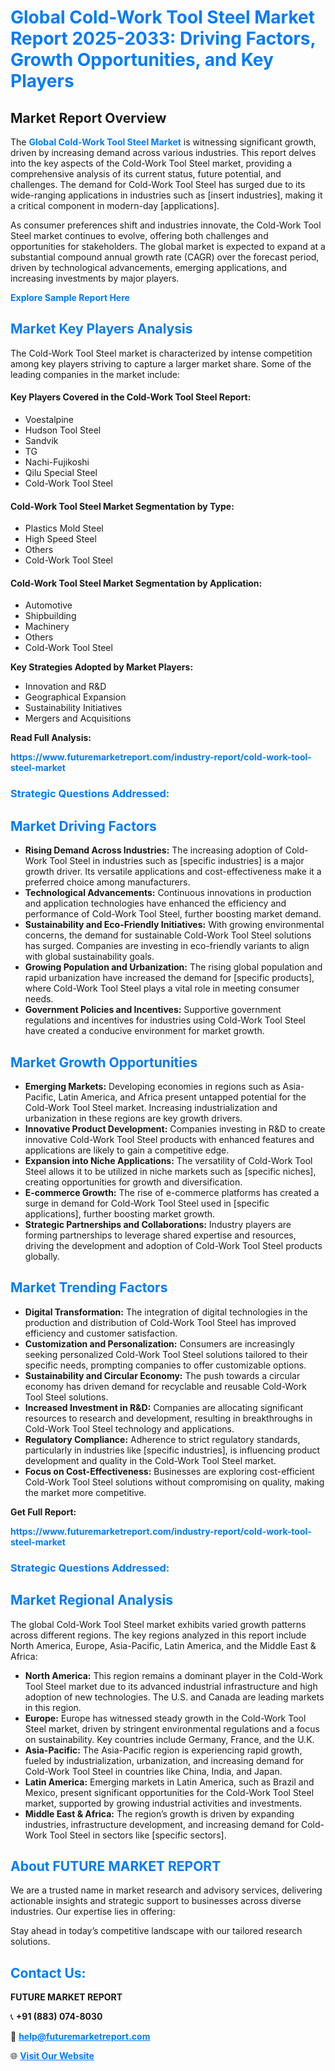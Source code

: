 <h1 style="color: #007BFF;">Global Cold-Work Tool Steel Market Report 2025-2033: Driving Factors, Growth Opportunities, and Key Players</h1>

<section id="overview">
<h2>Market Report Overview</h2>
<p>The <a href="https://www.futuremarketreport.com/industry-report/cold-work-tool-steel-market" style="color: #007BFF; text-decoration: none;"><strong>Global Cold-Work Tool Steel Market</strong></a> is witnessing significant growth, driven by increasing demand across various industries. This report delves into the key aspects of the Cold-Work Tool Steel market, providing a comprehensive analysis of its current status, future potential, and challenges. The demand for Cold-Work Tool Steel has surged due to its wide-ranging applications in industries such as [insert industries], making it a critical component in modern-day [applications].</p>
<p>As consumer preferences shift and industries innovate, the Cold-Work Tool Steel market continues to evolve, offering both challenges and opportunities for stakeholders. The global market is expected to expand at a substantial compound annual growth rate (CAGR) over the forecast period, driven by technological advancements, emerging applications, and increasing investments by major players.</p>
</section>

<section id="overview">
<p><a href="https://www.futuremarketreport.com/request-sample/reportId=96955" style="color: #007BFF; text-decoration: none;"><strong>Explore Sample Report Here</strong></a></p>
</section>

<section id="key-players">
<h2 style="color: #007BFF;">Market Key Players Analysis</h2>
<p>The Cold-Work Tool Steel market is characterized by intense competition among key players striving to capture a larger market share. Some of the leading companies in the market include:</p>
<h4>Key Players Covered in the Cold-Work Tool Steel Report:</h4>
<ul><li>Voestalpine</li><li>Hudson Tool Steel</li><li>Sandvik</li><li>TG</li><li>Nachi-Fujikoshi</li><li>Qilu Special Steel</li><li>Cold-Work Tool Steel</li></ul>
<h4>Cold-Work Tool Steel Market Segmentation by Type:</h4>
<ul><li>Plastics Mold Steel</li><li>High Speed Steel</li><li>Others</li><li>Cold-Work Tool Steel</li></ul>

<h4>Cold-Work Tool Steel Market Segmentation by Application:</h4>
<ul><li>Automotive</li><li>Shipbuilding</li><li>Machinery</li><li>Others</li><li>Cold-Work Tool Steel</li></ul>
<p><strong>Key Strategies Adopted by Market Players:</strong></p>
<ul>
<li>Innovation and R&D</li>
<li>Geographical Expansion</li>
<li>Sustainability Initiatives</li>
<li>Mergers and Acquisitions</li>
</ul>
</section>

<section>
<p><strong>Read Full Analysis: </strong></p><a href="https://www.futuremarketreport.com/industry-report/cold-work-tool-steel-market" style="color: #007BFF; text-decoration: none;"><strong>https://www.futuremarketreport.com/industry-report/cold-work-tool-steel-market</strong></a>
<h3 style="color: #007BFF;">Strategic Questions Addressed:</h3>
</section>

<section id="driving-factors">
<h2 style="color: #007BFF;">Market Driving Factors</h2>
<ul>
<li><strong>Rising Demand Across Industries:</strong> The increasing adoption of Cold-Work Tool Steel in industries such as [specific industries] is a major growth driver. Its versatile applications and cost-effectiveness make it a preferred choice among manufacturers.</li>
<li><strong>Technological Advancements:</strong> Continuous innovations in production and application technologies have enhanced the efficiency and performance of Cold-Work Tool Steel, further boosting market demand.</li>
<li><strong>Sustainability and Eco-Friendly Initiatives:</strong> With growing environmental concerns, the demand for sustainable Cold-Work Tool Steel solutions has surged. Companies are investing in eco-friendly variants to align with global sustainability goals.</li>
<li><strong>Growing Population and Urbanization:</strong> The rising global population and rapid urbanization have increased the demand for [specific products], where Cold-Work Tool Steel plays a vital role in meeting consumer needs.</li>
<li><strong>Government Policies and Incentives:</strong> Supportive government regulations and incentives for industries using Cold-Work Tool Steel have created a conducive environment for market growth.</li>
</ul>
</section>

<section id="growth-opportunities">
<h2 style="color: #007BFF;">Market Growth Opportunities</h2>
<ul>
<li><strong>Emerging Markets:</strong> Developing economies in regions such as Asia-Pacific, Latin America, and Africa present untapped potential for the Cold-Work Tool Steel market. Increasing industrialization and urbanization in these regions are key growth drivers.</li>
<li><strong>Innovative Product Development:</strong> Companies investing in R&D to create innovative Cold-Work Tool Steel products with enhanced features and applications are likely to gain a competitive edge.</li>
<li><strong>Expansion into Niche Applications:</strong> The versatility of Cold-Work Tool Steel allows it to be utilized in niche markets such as [specific niches], creating opportunities for growth and diversification.</li>
<li><strong>E-commerce Growth:</strong> The rise of e-commerce platforms has created a surge in demand for Cold-Work Tool Steel used in [specific applications], further boosting market growth.</li>
<li><strong>Strategic Partnerships and Collaborations:</strong> Industry players are forming partnerships to leverage shared expertise and resources, driving the development and adoption of Cold-Work Tool Steel products globally.</li>
</ul>
</section>

<section id="trending-factors">
<h2 style="color: #007BFF;">Market Trending Factors</h2>
<ul>
<li><strong>Digital Transformation:</strong> The integration of digital technologies in the production and distribution of Cold-Work Tool Steel has improved efficiency and customer satisfaction.</li>
<li><strong>Customization and Personalization:</strong> Consumers are increasingly seeking personalized Cold-Work Tool Steel solutions tailored to their specific needs, prompting companies to offer customizable options.</li>
<li><strong>Sustainability and Circular Economy:</strong> The push towards a circular economy has driven demand for recyclable and reusable Cold-Work Tool Steel solutions.</li>
<li><strong>Increased Investment in R&D:</strong> Companies are allocating significant resources to research and development, resulting in breakthroughs in Cold-Work Tool Steel technology and applications.</li>
<li><strong>Regulatory Compliance:</strong> Adherence to strict regulatory standards, particularly in industries like [specific industries], is influencing product development and quality in the Cold-Work Tool Steel market.</li>
<li><strong>Focus on Cost-Effectiveness:</strong> Businesses are exploring cost-efficient Cold-Work Tool Steel solutions without compromising on quality, making the market more competitive.</li>
</ul>
</section>

<section>
<p><strong>Get Full Report: </strong></p><a href="https://www.futuremarketreport.com/industry-report/cold-work-tool-steel-market" style="color: #007BFF; text-decoration: none;"><strong>https://www.futuremarketreport.com/industry-report/cold-work-tool-steel-market</strong></a>
<h3 style="color: #007BFF;">Strategic Questions Addressed:</h3>
</section>


<section id="regional-analysis">
<h2 style="color: #007BFF;">Market Regional Analysis</h2>
<p>The global Cold-Work Tool Steel market exhibits varied growth patterns across different regions. The key regions analyzed in this report include North America, Europe, Asia-Pacific, Latin America, and the Middle East & Africa:</p>
<ul>
<li><strong>North America:</strong> This region remains a dominant player in the Cold-Work Tool Steel market due to its advanced industrial infrastructure and high adoption of new technologies. The U.S. and Canada are leading markets in this region.</li>
<li><strong>Europe:</strong> Europe has witnessed steady growth in the Cold-Work Tool Steel market, driven by stringent environmental regulations and a focus on sustainability. Key countries include Germany, France, and the U.K.</li>
<li><strong>Asia-Pacific:</strong> The Asia-Pacific region is experiencing rapid growth, fueled by industrialization, urbanization, and increasing demand for Cold-Work Tool Steel in countries like China, India, and Japan.</li>
<li><strong>Latin America:</strong> Emerging markets in Latin America, such as Brazil and Mexico, present significant opportunities for the Cold-Work Tool Steel market, supported by growing industrial activities and investments.</li>
<li><strong>Middle East & Africa:</strong> The region’s growth is driven by expanding industries, infrastructure development, and increasing demand for Cold-Work Tool Steel in sectors like [specific sectors].</li>
</ul>
</section>

<footer>
<h2 style="color: #007BFF;">About FUTURE MARKET REPORT</h2>
<p>We are a trusted name in market research and advisory services, delivering actionable insights and strategic support to businesses across diverse industries. Our expertise lies in offering:</p>

<p>Stay ahead in today’s competitive landscape with our tailored research solutions.</p>

<h2 style="color: #007BFF;">Contact Us:</h2>
<p><strong>FUTURE MARKET REPORT</strong></p>
<p>📞 <strong>+91 (883) 074-8030</strong></p>
<p>📧 <strong><a href="mailto:help@futuremarketreport.com" style="color: #007BFF;">help@futuremarketreport.com</a></strong></p>
<p>🌐 <strong><a href="https://www.futuremarketreport.com/" style="color: #007BFF;">Visit Our Website</a></strong></p>
</footer>